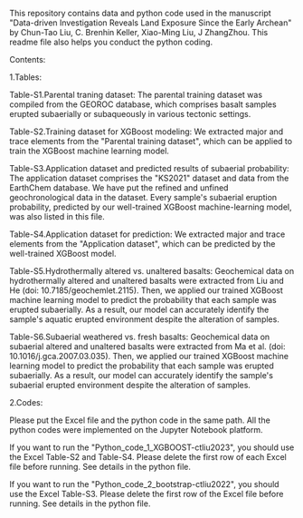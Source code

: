 This repository contains data and python code used in the manuscript "Data-driven Investigation Reveals Land Exposure Since the Early Archean" by Chun-Tao Liu, C. Brenhin Keller, Xiao-Ming Liu, J ZhangZhou. This readme file also helps you conduct the python coding.

Contents:

1.Tables:

Table-S1.Parental traning dataset: The parental training dataset was compiled from the GEOROC database, which comprises basalt samples erupted subaerially or subaqueously in various tectonic settings.

Table-S2.Training dataset for XGBoost modeling: We extracted major and trace elements from the "Parental training dataset", which can be applied to train the XGBoost machine learning model.

Table-S3.Application dataset and predicted results of subaerial probability: The application dataset comprises the "KS2021" dataset and data from the EarthChem database. We have put the refined and unfined geochronological data in the dataset. Every sample's subaerial eruption probability, predicted by our well-trained XGBoost machine-learning model, was also listed in this file.

Table-S4.Application dataset for prediction: We extracted major and trace elements from the "Application dataset", which can be predicted by the well-trained XGBoost model.

Table-S5.Hydrothermally altered vs. unaltered basalts: Geochemical data on hydrothermally altered and unaltered basalts were extracted from Liu and He (doi: 10.7185/geochemlet.2115). Then, we applied our trained XGBoost machine learning model to predict the probability that each sample was erupted subaerially. As a result, our model can accurately identify the sample's aquatic erupted environment despite the alteration of samples.

Table-S6.Subaerial weathered vs. fresh basalts: Geochemical data on subaerial altered and unaltered basalts were extracted from Ma et al. (doi: 10.1016/j.gca.2007.03.035). Then, we applied our trained XGBoost machine learning model to predict the probability that each sample was erupted subaerially. As a result, our model can accurately identify the sample's subaerial erupted environment despite the alteration of samples.

2.Codes:

Please put the Excel file and the python code in the same path.
All the python codes were implemented on the Jupyter Notebook platform.

If you want to run the "Python_code_1_XGBOOST-ctliu2023", you should use the Excel Table-S2 and Table-S4.
Please delete the first row of each Excel file before running. See details in the python file.

If you want to run the "Python_code_2_bootstrap-ctliu2022", you should use the Excel Table-S3.
Please delete the first row of the Excel file before running. See details in the python file.
